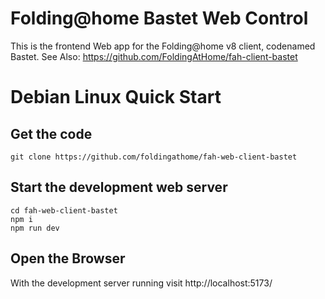Folding@home Bastet Web Control
===============================

This is the frontend Web app for the Folding@home v8 client, codenamed Bastet.
See Also: https://github.com/FoldingAtHome/fah-client-bastet

# Debian Linux Quick Start

## Get the code

    git clone https://github.com/foldingathome/fah-web-client-bastet

## Start the development web server

    cd fah-web-client-bastet
    npm i
    npm run dev

## Open the Browser

With the development server running visit http://localhost:5173/
